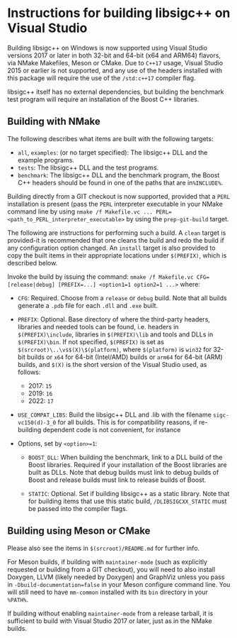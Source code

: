 Instructions for building libsigc++ on Visual Studio
=

Building libsigc++ on Windows is now supported using Visual Studio
versions 2017 or later in both 32-bit and 64-bit (x64 and ARM64) flavors,
via NMake Makefiles, Meson or CMake.  Due to `C++17` usage, Visual Studio 2015 or
earlier is not supported, and any use of the headers installed with
this package will require the use of the `/std:c++17` compiler flag.

libsigc++ itself has no external dependencies, but building the
benchmark test program will require an installation of the Boost
C++ libraries.

Building with NMake
-
The following describes what items are built with the following
targets:

* `all`, `examples`: (or no target specified): The libsigc++ DLL and the example programs.
* `tests`: The libsigc++ DLL and the test programs.
* `benchmark`: The libsigc++ DLL and the benchmark program, the Boost C++ headers should be found in one of the paths that are in`%INCLUDE%`.

Building directly from a GIT checkout is now supported, provided that a `PERL`
installation is present (pass the `PERL` interpreter executable in your NMake
command line by using `nmake /f Makefile.vc ... PERL=<path_to_PERL_interpreter_executable>` by using
the `prep-git-build` target.

The following are instructions for performing such a build.  A `clean` target is
provided-it is recommended that one cleans the build and redo the build if any
configuration option changed.  An `install` target is also provided to copy the built
items in their appropriate
locations under `$(PREFIX)`, which is described below.

Invoke the build by issuing the command:
`nmake /f Makefile.vc CFG=[release|debug] [PREFIX=...] <option1=1 option2=1 ...>`
where:

* `CFG`: Required.  Choose from a `release` or `debug` build.  Note that
 all builds generate a `.pdb` file for each `.dll` and `.exe` built.

* `PREFIX`: Optional.  Base directory of where the third-party headers, libraries
and needed tools can be found, i.e. headers in `$(PREFIX)\include`,
libraries in `$(PREFIX)\lib` and tools and DLLs in `$(PREFIX)\bin`.  If not
specified, `$(PREFIX)` is set as `$(srcroot)\..\vs$(X)\$(platform)`, where
`$(platform)` is `win32` for 32-bit builds or `x64` for 64-bit (Intel/AMD)
builds or `arm64` for 64-bit (ARM) builds, and `$(X)` is the short version of the
Visual Studio used, as follows:
  * 2017: `15`
  * 2019: `16`
  * 2022: `17`

* `USE_COMPAT_LIBS`: Build the libsigc++ DLL and .lib with the filename
`sigc-vc150(d)-3_0` for all builds.  This is for compatibility reasons,
if re-building dependent code is not convenient, for instance

* Options, set by `<option>=1`:

   * `BOOST_DLL`: When building the benchmark, link to a DLL build of the Boost
libraries.  Required if your installation of the Boost libraries are built as DLLs.
Note that debug builds must link to debug builds of Boost and release builds must
link to release builds of Boost.

  *  `STATIC`: Optional.  Set if building libsigc++ as a static library. Note that
for building items that use this static build, `/DLIBSIGCXX_STATIC`
must be passed into the compiler flags.

## Building using Meson or CMake

Please also see the items in `$(srcroot)/README.md` for further info.

For Meson builds, if building with `maintainer-mode` (such as explicitly requested or
building from a GIT checkout), you will need to also install Doxygen, LLVM (likely needed by
Doxygen) and GraphViz unless you pass in `-Dbuild-documentation=false` in your Meson
configure command line.  You will still need to have `mm-common` installed with its `bin`
directory in your `%PATH%`.

If building without enabling `maintainer-mode` from a release tarball, it is sufficient to
build with Visual Studio 2017 or later, just as in the NMake builds.

